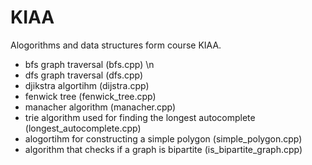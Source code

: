 # KIAA

Alogorithms and data structures form course KIAA.

* bfs graph traversal (bfs.cpp) \n
* dfs graph traversal (dfs.cpp)
* djikstra algortihm (dijstra.cpp)
* fenwick tree (fenwick_tree.cpp)
* manacher algorithm (manacher.cpp)
* trie algorithm used for finding the longest autocomplete (longest_autocomplete.cpp)
* alogortihm for constructing a simple polygon (simple_polygon.cpp)
* algorithm that checks if a graph is bipartite (is_bipartite_graph.cpp)
